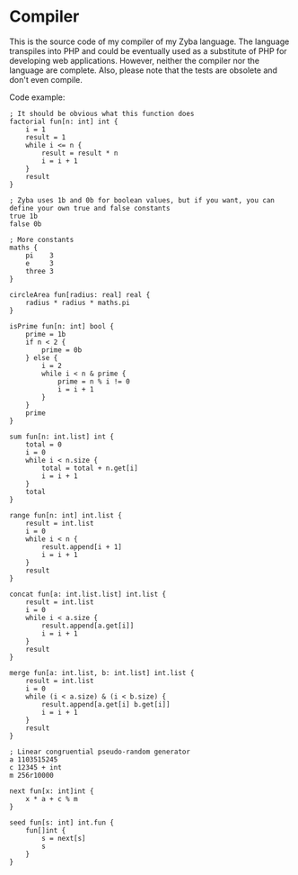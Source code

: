 # Compiler
This is the source code of my compiler of my Zyba language. The language transpiles into PHP and could be eventually used as a substitute of PHP for developing web applications. However, neither the compiler nor the language are complete. Also, please note that the tests are obsolete and don't even compile.

Code example:
```
; It should be obvious what this function does
factorial fun[n: int] int {
    i = 1
    result = 1
    while i <= n {
        result = result * n
        i = i + 1
    }
    result
}

; Zyba uses 1b and 0b for boolean values, but if you want, you can define your own true and false constants
true 1b
false 0b

; More constants
maths {
    pi    3
    e     3
    three 3
}

circleArea fun[radius: real] real {
    radius * radius * maths.pi
}

isPrime fun[n: int] bool {
    prime = 1b
    if n < 2 {
        prime = 0b
    } else {
        i = 2
        while i < n & prime {
            prime = n % i != 0
            i = i + 1
        }
    }
    prime
}

sum fun[n: int.list] int {
    total = 0
    i = 0
    while i < n.size {
        total = total + n.get[i]
        i = i + 1
    }
    total
}

range fun[n: int] int.list {
    result = int.list
    i = 0
    while i < n {
        result.append[i + 1]
        i = i + 1
    }
    result
}

concat fun[a: int.list.list] int.list {
    result = int.list
    i = 0
    while i < a.size {
        result.append[a.get[i]]
        i = i + 1
    }
    result
}

merge fun[a: int.list, b: int.list] int.list {
    result = int.list
    i = 0
    while (i < a.size) & (i < b.size) {
        result.append[a.get[i] b.get[i]]
        i = i + 1
    }
    result
}

; Linear congruential pseudo-random generator
a 1103515245
c 12345 + int
m 256r10000

next fun[x: int]int {
	x * a + c % m
}

seed fun[s: int] int.fun {
	fun[]int {
		s = next[s]
		s
	}
}

```
